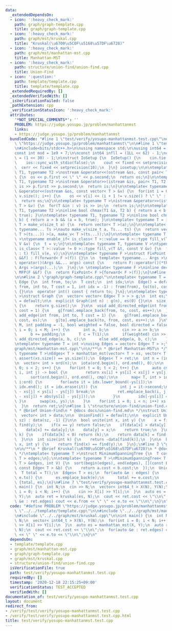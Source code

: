 ```yaml
---
data:
  _extendedDependsOn:
  - icon: ':heavy_check_mark:'
    path: graph/graph-template.cpp
    title: graph/graph-template.cpp
  - icon: ':heavy_check_mark:'
    path: graph/mst/kruskal.cpp
    title: "Kruskal(\u6700\u5C0F\u5168\u57DF\u6728)"
  - icon: ':heavy_check_mark:'
    path: graph/mst/manhattan-mst.cpp
    title: Manhattan-MST
  - icon: ':heavy_check_mark:'
    path: structure/union-find/union-find.cpp
    title: Union-Find
  - icon: ':question:'
    path: template/template.cpp
    title: template/template.cpp
  _extendedRequiredBy: []
  _extendedVerifiedWith: []
  _isVerificationFailed: false
  _pathExtension: cpp
  _verificationStatusIcon: ':heavy_check_mark:'
  attributes:
    '*NOT_SPECIAL_COMMENTS*': ''
    PROBLEM: https://judge.yosupo.jp/problem/manhattanmst
    links:
    - https://judge.yosupo.jp/problem/manhattanmst
  bundledCode: "#line 1 \"test/verify/yosupo-manhattanmst.test.cpp\"\n#define PROBLEM\
    \ \"https://judge.yosupo.jp/problem/manhattanmst\"\n\n#line 1 \"template/template.cpp\"\
    \n#include<bits/stdc++.h>\n\nusing namespace std;\n\nusing int64 = long long;\n\
    const int mod = 1e9 + 7;\n\nconst int64 infll = (1LL << 62) - 1;\nconst int inf\
    \ = (1 << 30) - 1;\n\nstruct IoSetup {\n  IoSetup() {\n    cin.tie(nullptr);\n\
    \    ios::sync_with_stdio(false);\n    cout << fixed << setprecision(10);\n  \
    \  cerr << fixed << setprecision(10);\n  }\n} iosetup;\n\n\ntemplate< typename\
    \ T1, typename T2 >\nostream &operator<<(ostream &os, const pair< T1, T2 >& p)\
    \ {\n  os << p.first << \" \" << p.second;\n  return os;\n}\n\ntemplate< typename\
    \ T1, typename T2 >\nistream &operator>>(istream &is, pair< T1, T2 > &p) {\n \
    \ is >> p.first >> p.second;\n  return is;\n}\n\ntemplate< typename T >\nostream\
    \ &operator<<(ostream &os, const vector< T > &v) {\n  for(int i = 0; i < (int)\
    \ v.size(); i++) {\n    os << v[i] << (i + 1 != v.size() ? \" \" : \"\");\n  }\n\
    \  return os;\n}\n\ntemplate< typename T >\nistream &operator>>(istream &is, vector<\
    \ T > &v) {\n  for(T &in : v) is >> in;\n  return is;\n}\n\ntemplate< typename\
    \ T1, typename T2 >\ninline bool chmax(T1 &a, T2 b) { return a < b && (a = b,\
    \ true); }\n\ntemplate< typename T1, typename T2 >\ninline bool chmin(T1 &a, T2\
    \ b) { return a > b && (a = b, true); }\n\ntemplate< typename T = int64 >\nvector<\
    \ T > make_v(size_t a) {\n  return vector< T >(a);\n}\n\ntemplate< typename T,\
    \ typename... Ts >\nauto make_v(size_t a, Ts... ts) {\n  return vector< decltype(make_v<\
    \ T >(ts...)) >(a, make_v< T >(ts...));\n}\n\ntemplate< typename T, typename V\
    \ >\ntypename enable_if< is_class< T >::value == 0 >::type fill_v(T &t, const\
    \ V &v) {\n  t = v;\n}\n\ntemplate< typename T, typename V >\ntypename enable_if<\
    \ is_class< T >::value != 0 >::type fill_v(T &t, const V &v) {\n  for(auto &e\
    \ : t) fill_v(e, v);\n}\n\ntemplate< typename F >\nstruct FixPoint : F {\n  FixPoint(F\
    \ &&f) : F(forward< F >(f)) {}\n \n  template< typename... Args >\n  decltype(auto)\
    \ operator()(Args &&... args) const {\n    return F::operator()(*this, forward<\
    \ Args >(args)...);\n  }\n};\n \ntemplate< typename F >\ninline decltype(auto)\
    \ MFP(F &&f) {\n  return FixPoint< F >{forward< F >(f)};\n}\n#line 4 \"test/verify/yosupo-manhattanmst.test.cpp\"\
    \n\n#line 2 \"graph/graph-template.cpp\"\n\ntemplate< typename T = int >\nstruct\
    \ Edge {\n  int from, to;\n  T cost;\n  int idx;\n\n  Edge() = default;\n\n  Edge(int\
    \ from, int to, T cost = 1, int idx = -1) : from(from), to(to), cost(cost), idx(idx)\
    \ {}\n\n  operator int() const { return to; }\n};\n\ntemplate< typename T = int\
    \ >\nstruct Graph {\n  vector< vector< Edge< T > > > g;\n  int es;\n\n  Graph()\
    \ = default;\n\n  explicit Graph(int n) : g(n), es(0) {}\n\n  size_t size() const\
    \ {\n    return g.size();\n  }\n\n  void add_directed_edge(int from, int to, T\
    \ cost = 1) {\n    g[from].emplace_back(from, to, cost, es++);\n  }\n\n  void\
    \ add_edge(int from, int to, T cost = 1) {\n    g[from].emplace_back(from, to,\
    \ cost, es);\n    g[to].emplace_back(to, from, cost, es++);\n  }\n\n  void read(int\
    \ M, int padding = -1, bool weighted = false, bool directed = false) {\n    for(int\
    \ i = 0; i < M; i++) {\n      int a, b;\n      cin >> a >> b;\n      a += padding;\n\
    \      b += padding;\n      T c = T(1);\n      if(weighted) cin >> c;\n      if(directed)\
    \ add_directed_edge(a, b, c);\n      else add_edge(a, b, c);\n    }\n  }\n};\n\
    \ntemplate< typename T = int >\nusing Edges = vector< Edge< T > >;\n#line 2 \"\
    graph/mst/manhattan-mst.cpp\"\n\n/**\n * @brief Manhattan-MST\n */\ntemplate<\
    \ typename T >\nEdges< T > manhattan_mst(vector< T > xs, vector< T > ys) {\n \
    \ assert(xs.size() == ys.size());\n  Edges< T > ret;\n  int n = (int) xs.size();\n\
    \n  vector< int > ord(n);\n  iota(ord.begin(), ord.end(), 0);\n\n  for(int s =\
    \ 0; s < 2; s++) {\n    for(int t = 0; t < 2; t++) {\n      auto cmp = [&](int\
    \ i, int j) -> bool {\n        return xs[i] + ys[i] < xs[j] + ys[j];\n      };\n\
    \      sort(ord.begin(), ord.end(), cmp);\n\n      map< T, int > idx;\n      for(int\
    \ i:ord) {\n        for(auto it = idx.lower_bound(-ys[i]);\n            it !=\
    \ idx.end(); it = idx.erase(it)) {\n          int j = it->second;\n          if(xs[i]\
    \ - xs[j] < ys[i] - ys[j]) break;\n          ret.emplace_back(i, j, abs(xs[i]\
    \ - xs[j]) + abs(ys[i] - ys[j]));\n        }\n        idx[-ys[i]] = i;\n     \
    \ }\n      swap(xs, ys);\n    }\n    for(int i = 0; i < n; i++) xs[i] *= -1;\n\
    \  }\n  return ret;\n}\n#line 1 \"structure/union-find/union-find.cpp\"\n/**\n\
    \ * @brief Union-Find\n * @docs docs/union-find.md\n */\nstruct UnionFind {\n\
    \  vector< int > data;\n\n  UnionFind() = default;\n\n  explicit UnionFind(size_t\
    \ sz) : data(sz, -1) {}\n\n  bool unite(int x, int y) {\n    x = find(x), y =\
    \ find(y);\n    if(x == y) return false;\n    if(data[x] > data[y]) swap(x, y);\n\
    \    data[x] += data[y];\n    data[y] = x;\n    return true;\n  }\n\n  int find(int\
    \ k) {\n    if(data[k] < 0) return (k);\n    return data[k] = find(data[k]);\n\
    \  }\n\n  int size(int k) {\n    return -data[find(k)];\n  }\n\n  bool same(int\
    \ x, int y) {\n    return find(x) == find(y);\n  }\n};\n#line 3 \"graph/mst/kruskal.cpp\"\
    \n\n/**\n * @brief Kruskal(\u6700\u5C0F\u5168\u57DF\u6728)\n * @docs docs/kruskal.md\n\
    \ */\ntemplate< typename T >\nstruct MinimumSpanningTree {\n  T cost;\n  Edges<\
    \ T > edges;\n};\n\ntemplate< typename T >\nMinimumSpanningTree< T > kruskal(Edges<\
    \ T > &edges, int V) {\n  sort(begin(edges), end(edges), [](const Edge< T > &a,\
    \ const Edge< T > &b) {\n    return a.cost < b.cost;\n  });\n  UnionFind tree(V);\n\
    \  T total = T();\n  Edges< T > es;\n  for(auto &e : edges) {\n    if(tree.unite(e.from,\
    \ e.to)) {\n      es.emplace_back(e);\n      total += e.cost;\n    }\n  }\n  return\
    \ {total, es};\n}\n#line 7 \"test/verify/yosupo-manhattanmst.test.cpp\"\n\nint\
    \ main() {\n  int N;\n  cin >> N;\n  vector< int64_t > X(N), Y(N);\n  for(int\
    \ i = 0; i < N; i++) {\n    cin >> X[i] >> Y[i];\n  }\n  auto es = manhattan_mst(X,\
    \ Y);\n  auto ret = kruskal(es, N);\n  cout << ret.cost << \"\\n\";\n  for(auto\
    \ &e : ret.edges) cout << e.from << \" \" << e.to << \"\\n\";\n}\n"
  code: "#define PROBLEM \"https://judge.yosupo.jp/problem/manhattanmst\"\n\n#include\
    \ \"../../template/template.cpp\"\n\n#include \"../../graph/mst/manhattan-mst.cpp\"\
    \n#include \"../../graph/mst/kruskal.cpp\"\n\nint main() {\n  int N;\n  cin >>\
    \ N;\n  vector< int64_t > X(N), Y(N);\n  for(int i = 0; i < N; i++) {\n    cin\
    \ >> X[i] >> Y[i];\n  }\n  auto es = manhattan_mst(X, Y);\n  auto ret = kruskal(es,\
    \ N);\n  cout << ret.cost << \"\\n\";\n  for(auto &e : ret.edges) cout << e.from\
    \ << \" \" << e.to << \"\\n\";\n}\n"
  dependsOn:
  - template/template.cpp
  - graph/mst/manhattan-mst.cpp
  - graph/graph-template.cpp
  - graph/mst/kruskal.cpp
  - structure/union-find/union-find.cpp
  isVerificationFile: true
  path: test/verify/yosupo-manhattanmst.test.cpp
  requiredBy: []
  timestamp: '2020-12-18 22:15:25+09:00'
  verificationStatus: TEST_ACCEPTED
  verifiedWith: []
documentation_of: test/verify/yosupo-manhattanmst.test.cpp
layout: document
redirect_from:
- /verify/test/verify/yosupo-manhattanmst.test.cpp
- /verify/test/verify/yosupo-manhattanmst.test.cpp.html
title: test/verify/yosupo-manhattanmst.test.cpp
---
```

